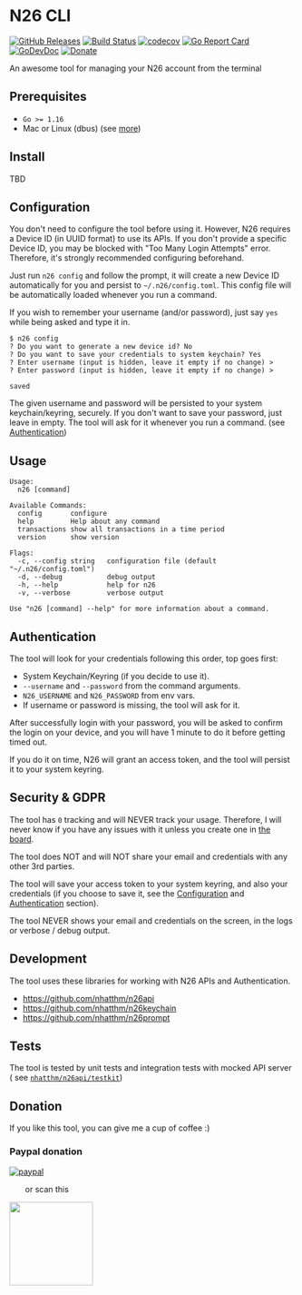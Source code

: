 # N26 CLI

[![GitHub Releases](https://img.shields.io/github/v/release/nhatthm/n26cli)](https://github.com/nhatthm/n26cli/releases/latest)
[![Build Status](https://github.com/nhatthm/n26cli/actions/workflows/test.yaml/badge.svg)](https://github.com/nhatthm/n26cli/actions/workflows/test.yaml)
[![codecov](https://codecov.io/gh/nhatthm/n26cli/branch/master/graph/badge.svg?token=eTdAgDE2vR)](https://codecov.io/gh/nhatthm/n26cli)
[![Go Report Card](https://goreportcard.com/badge/github.com/nhatthm/n26cli)](https://goreportcard.com/report/github.com/nhatthm/n26cli)
[![GoDevDoc](https://img.shields.io/badge/dev-doc-00ADD8?logo=go)](https://pkg.go.dev/github.com/nhatthm/n26cli)
[![Donate](https://img.shields.io/badge/Donate-PayPal-green.svg)](https://www.paypal.com/donate/?hosted_button_id=PJZSGJN57TDJY)

An awesome tool for managing your N26 account from the terminal

## Prerequisites

- `Go >= 1.16`
- Mac or Linux (dbus) (see [more](https://github.com/zalando/go-keyring#dependencies))

## Install

TBD

## Configuration

You don't need to configure the tool before using it. However, N26 requires a Device ID (in UUID format) to use its APIs. If you don't provide a specific Device
ID, you may be blocked with "Too Many Login Attempts" error. Therefore, it's strongly recommended configuring beforehand.

Just run `n26 config` and follow the prompt, it will create a new Device ID automatically for you and persist to
`~/.n26/config.toml`. This config file will be automatically loaded whenever you run a command.

If you wish to remember your username (and/or password), just say `yes` while being asked and type it in.

```
$ n26 config
? Do you want to generate a new device id? No
? Do you want to save your credentials to system keychain? Yes
? Enter username (input is hidden, leave it empty if no change) >
? Enter password (input is hidden, leave it empty if no change) >

saved
```

The given username and password will be persisted to your system keychain/keyring, securely. If you don't want to save your password, just leave in empty. The
tool will ask for it whenever you run a command. (see [Authentication](#Authentication))

## Usage

```
Usage:
  n26 [command]

Available Commands:
  config       configure
  help         Help about any command
  transactions show all transactions in a time period
  version      show version

Flags:
  -c, --config string   configuration file (default "~/.n26/config.toml")
  -d, --debug           debug output
  -h, --help            help for n26
  -v, --verbose         verbose output

Use "n26 [command] --help" for more information about a command.
```

## Authentication

The tool will look for your credentials following this order, top goes first:

- System Keychain/Keyring (if you decide to use it).
- `--username` and `--password` from the command arguments.
- `N26_USERNAME` and `N26_PASSWORD` from env vars.
- If username or password is missing, the tool will ask for it.

After successfully login with your password, you will be asked to confirm the login on your device, and you will have 1 minute to do it before getting timed
out.

If you do it on time, N26 will grant an access token, and the tool will persist it to your system keyring.

## Security & GDPR

The tool has `0` tracking and will NEVER track your usage. Therefore, I will never know if you have any issues with it unless you create one in
[the board](https://github.com/nhatthm/n26cli/issues?q=is%3Aissue+is%3Aopen+sort%3Aupdated-desc).

The tool does NOT and will NOT share your email and credentials with any other 3rd parties.

The tool will save your access token to your system keyring, and also your credentials (if you choose to save it, see the [Configuration](#Configuration)
and [Authentication](#Authentication) section).

The tool NEVER shows your email and credentials on the screen, in the logs or verbose / debug output.

## Development

The tool uses these libraries for working with N26 APIs and Authentication.

- https://github.com/nhatthm/n26api
- https://github.com/nhatthm/n26keychain
- https://github.com/nhatthm/n26prompt

## Tests

The tool is tested by unit tests and integration tests with mocked API server (
see [`nhatthm/n26api/testkit`](https://github.com/nhatthm/n26api#integration-test))

## Donation

If you like this tool, you can give me a cup of coffee :)

### Paypal donation

[![paypal](https://www.paypalobjects.com/en_US/i/btn/btn_donateCC_LG.gif)](https://www.paypal.com/donate/?hosted_button_id=PJZSGJN57TDJY)

&nbsp;&nbsp;&nbsp;&nbsp;&nbsp;&nbsp;&nbsp;or scan this

<img src="https://user-images.githubusercontent.com/1154587/113494222-ad8cb200-94e6-11eb-9ef3-eb883ada222a.png" width="147px" />
